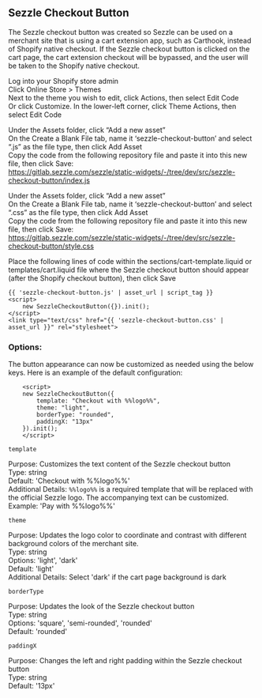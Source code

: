 ## Sezzle Checkout Button

The Sezzle checkout button was created so Sezzle can be used on a merchant site that is using a cart extension app, such as Carthook, instead of Shopify native checkout. If the Sezzle checkout button is clicked on the cart page, the cart extension checkout will be bypassed, and the user will be taken to the Shopify native checkout.

Log into your Shopify store admin<br/>
Click Online Store > Themes<br/>
Next to the theme you wish to edit, click Actions, then select Edit Code<br/>
  Or click Customize. In the lower-left corner, click Theme Actions, then select Edit Code<br/>

Under the Assets folder, click “Add a new asset” <br/>
On the Create a Blank File tab, name it ‘sezzle-checkout-button’ and select “.js” as the file type, then click Add Asset<br/>
Copy the code from the following repository file and paste it into this new file, then click Save:<br/>
https://gitlab.sezzle.com/sezzle/static-widgets/-/tree/dev/src/sezzle-checkout-button/index.js

Under the Assets folder, click “Add a new asset” <br/>
On the Create a Blank File tab, name it ‘sezzle-checkout-button’ and select “.css” as the file type, then click Add Asset<br/>
Copy the code from the following repository file and paste it into this new file, then click Save:<br/>
https://gitlab.sezzle.com/sezzle/static-widgets/-/tree/dev/src/sezzle-checkout-button/style.css

Place the following lines of code within the sections/cart-template.liquid or templates/cart.liquid file where the Sezzle checkout button should appear (after the Shopify checkout button), then click Save

```
{{ 'sezzle-checkout-button.js' | asset_url | script_tag }}
<script>
    new SezzleCheckoutButton({}).init();
</script> 
<link type="text/css" href="{{ 'sezzle-checkout-button.css' | asset_url }}" rel="stylesheet">
```

### Options:

The button appearance can now be customized as needed using the below keys. Here is an example of the default configuration:

```
    <script>
    new SezzleCheckoutButton({
        template: "Checkout with %%logo%%",
        theme: "light",
        borderType: "rounded",
        paddingX: "13px"
    }).init();
    </script> 
```

`template`

Purpose: Customizes the text content of the Sezzle checkout button<br/>
Type: string<br/>
Default: 'Checkout with %%logo%%'<br/>
Additional Details: `%%logo%%` is a required template that will be replaced with the official Sezzle logo. The accompanying text can be customized. Example: 'Pay with %%logo%%'

`theme`

Purpose: Updates the logo color to coordinate and contrast with different background colors of the merchant site.<br/>
Type: string<br/>
Options: 'light', 'dark'<br/>
Default: 'light'<br/>
Additional Details: Select 'dark' if the cart page background is dark

`borderType`

Purpose: Updates the look of the Sezzle checkout button<br/>
Type: string<br/>
Options: 'square', 'semi-rounded', 'rounded'<br/>
Default: 'rounded'

`paddingX`

Purpose: Changes the left and right padding within the Sezzle checkout button<br/>
Type: string<br/>
Default: '13px'
